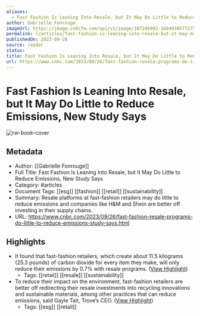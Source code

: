 ```yaml
---
aliases:
  - Fast Fashion Is Leaning Into Resale, but It May Do Little to Reduce Emissions, New Study Says
author: Gabrielle Fonrouge
imageUrl: https://image.cnbcfm.com/api/v1/image/107245992-1684938577275-gettyimages-1241972469-AFP_32ET4WP.jpeg?v=1695733201&w=1920&h=1080
permalink: l/articles/fast-fashion-is-leaning-into-resale-but-it-may-do-little-to-reduce-emissions-new-study-says
publishedOn: 2023-09-26
source: reader
status: 
title: Fast Fashion Is Leaning Into Resale, but It May Do Little to Reduce Emissions, New Study Says
url: https://www.cnbc.com/2023/09/26/fast-fashion-resale-programs-do-little-to-reduce-emissions-study-says.html
---
```

# Fast Fashion Is Leaning Into Resale, but It May Do Little to Reduce Emissions, New Study Says

![rw-book-cover](https://image.cnbcfm.com/api/v1/image/107245992-1684938577275-gettyimages-1241972469-AFP_32ET4WP.jpeg?v=1695733201&w=1920&h=1080)

## Metadata

- Author: [[Gabrielle Fonrouge]]
- Full Title: Fast Fashion Is Leaning Into Resale, but It May Do Little to Reduce Emissions, New Study Says
- Category: #articles
- Document Tags: [[esg]] [[fashion]] [[retail]] [[sustainability]]
- Summary: Resale platforms at fast-fashion retailers may do little to reduce emissions and companies like H&M and Shein are better off investing in their supply chains.
- URL: https://www.cnbc.com/2023/09/26/fast-fashion-resale-programs-do-little-to-reduce-emissions-study-says.html

## Highlights

- It found that fast-fashion retailers, which create about 11.5 kilograms (25.3 pounds) of carbon dioxide for every item they make, will only reduce their emissions by 0.7% with resale programs. ([View Highlight](https://read.readwise.io/read/01hcym8016bmxpq3hgqbc2mstz))
    - Tags: [[retail]] [[resale]] [[sustainability]]
- To reduce their impact on the environment, fast-fashion retailers are better off redirecting their resale investments into recycling innovations and sustainable materials, among other practices that can reduce emissions, said Gayle Tait, Trove’s CEO. ([View Highlight](https://read.readwise.io/read/01hcymbbmqe5tckwmnrkmnxd5z))
    - Tags: [[esg]] [[retail]]
